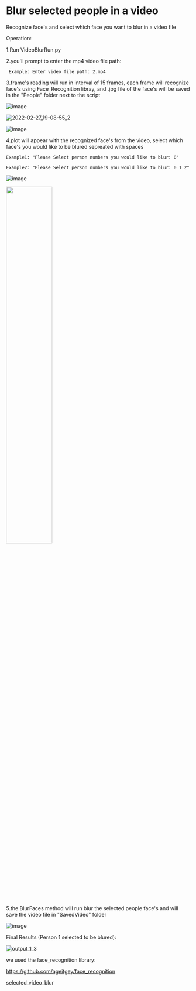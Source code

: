 # Blur selected people in a video
Recognize face's and select which face you want to blur in a video file


Operation:

  1.Run VideoBlurRun.py
  
  2.you'll prompt to enter the mp4 video file path:
  
     Example: Enter video file path: 2.mp4
     
  3.frame's reading will run in interval of 15 frames, each frame will recognize face's using Face_Recognition libray, and .jpg file of the face's will be saved in the "People"       folder next to the script
  
  ![image](https://user-images.githubusercontent.com/48179479/155890621-cb3218dc-6d76-4105-8bd1-31f6d2dd4b06.png)
  
![2022-02-27_19-08-55_2](https://user-images.githubusercontent.com/48179479/155892447-d5646dc6-0dca-40fc-9c59-5c275f70c1bf.gif)

  ![image](https://user-images.githubusercontent.com/48179479/155890628-8699e230-56e3-471b-a6c4-0dc7c63a8074.png)

  4.plot will appear with the recognized face's from the video, select which face's you would like to be blured sepreated with spaces
  
    Example1: "Please Select person numbers you would like to blur: 0"
    
    Example2: "Please Select person numbers you would like to blur: 0 1 2"
 ![image](https://user-images.githubusercontent.com/48179479/155890682-f06551b0-8603-44b2-984c-f4d6ccff6adf.png)
 
<img src="https://user-images.githubusercontent.com/48179479/155889882-fce7635f-e62b-4fd6-838d-7d6af1c884dd.png" width=50% height=50%>


  5.the BlurFaces method will run blur the selected people face's and will save the video file in "SavedVideo" folder
  
   ![image](https://user-images.githubusercontent.com/48179479/155890785-aeca2b63-6150-43f3-a833-2aaab80aff6b.png)
      
      
Final Results (Person 1 selected to be blured):

![output_1_3](https://user-images.githubusercontent.com/48179479/155891282-12b74f7d-9787-46d9-acf4-30eabf70fe18.gif)



we used the face_recognition library:

https://github.com/ageitgey/face_recognition

selected_video_blur


